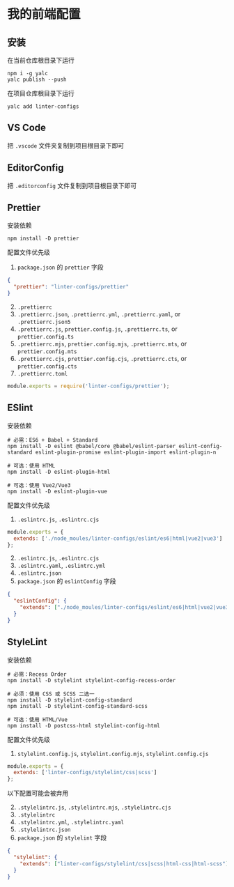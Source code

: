 # 我的前端配置

## 安装

在当前仓库根目录下运行

```shell
npm i -g yalc
yalc publish --push
```

在项目仓库根目录下运行

```shell
yalc add linter-configs
```

## VS Code

把 `.vscode` 文件夹复制到项目根目录下即可

## EditorConfig

把 `.editorconfig` 文件复制到项目根目录下即可

## Prettier

安装依赖

```shell
npm install -D prettier
```

配置文件优先级

1. `package.json` 的 `prettier` 字段

```json
{
  "prettier": "linter-configs/prettier"
}
```

2. `.prettierrc`
3. `.prettierrc.json`, `.prettierrc.yml`, `.prettierrc.yaml`, or `.prettierrc.json5`
4. `.prettierrc.js`, `prettier.config.js`, `.prettierrc.ts`, or `prettier.config.ts`
5. `.prettierrc.mjs`, `prettier.config.mjs`, `.prettierrc.mts`, or `prettier.config.mts`
6. `.prettierrc.cjs`, `prettier.config.cjs`, `.prettierrc.cts`, or `prettier.config.cts`
7. `.prettierrc.toml`

```js
module.exports = require('linter-configs/prettier');
```

## ESlint

安装依赖

```shell
# 必需：ES6 + Babel + Standard
npm install -D eslint @babel/core @babel/eslint-parser eslint-config-standard eslint-plugin-promise eslint-plugin-import eslint-plugin-n

# 可选：使用 HTML
npm install -D eslint-plugin-html

# 可选：使用 Vue2/Vue3
npm install -D eslint-plugin-vue
```

配置文件优先级

1. `.eslintrc.js`, `.eslintrc.cjs`

```js
module.exports = {
  extends: ['./node_moules/linter-configs/eslint/es6|html|vue2|vue3']
};
```

2. `.eslintrc.js`, `.eslintrc.cjs`
3. `.eslintrc.yaml`, `.eslintrc.yml`
4. `.eslintrc.json`
5. `package.json` 的 `eslintConfig` 字段

```json
{
  "eslintConfig": {
    "extends": ["./node_moules/linter-configs/eslint/es6|html|vue2|vue3"]
  }
}
```

## StyleLint

安装依赖

```shell
# 必需：Recess Order
npm install -D stylelint stylelint-config-recess-order

# 必须：使用 CSS 或 SCSS 二选一
npm install -D stylelint-config-standard
npm install -D stylelint-config-standard-scss

# 可选：使用 HTML/Vue
npm install -D postcss-html stylelint-config-html
```

配置文件优先级

1. `stylelint.config.js`, `stylelint.config.mjs`, `stylelint.config.cjs`

```js
module.exports = {
  extends: ['linter-configs/stylelint/css|scss']
};
```

以下配置可能会被弃用

2. `.stylelintrc.js`, `.stylelintrc.mjs`, `.stylelintrc.cjs`
3. `.stylelintrc`
4. `.stylelintrc.yml`, `.stylelintrc.yaml`
5. `.stylelintrc.json`
6. `package.json` 的 `stylelint` 字段

```json
{
  "stylelint": {
    "extends": ["linter-configs/stylelint/css|scss|html-css|html-scss"]
  }
}
```
